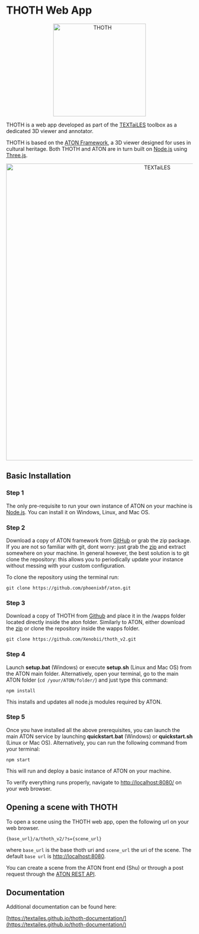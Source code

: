 # THOTH Web App

<p align="center">
    <a href = "https://github.com/Xenobii/thoth_v2" target="_blank">
        <img src="res/thoth-logo.png" alt="THOTH" width="250"/>
    </a>
</p>

THOTH is a web app developed as part of the [TEXTaiLES](https://www.echoes-eccch.eu/textailes/) toolbox as a dedicated 3D viewer and annotator.

THOTH is based on the [ATON Framework](https://osiris.itabc.cnr.it/aton/), a 3D viewer designed for uses in cultural heritage. Both THOTH and ATON are in turn built on [Node.js](https://nodejs.org/en) using [Three.js](https://threejs.org/).

<p align="center">
    <a href = "https://www.echoes-eccch.eu/textailes/" target="_blank">
        <img src="res/Logo-Textailes-Colour-RGB-Hor.png" alt="TEXTaiLES" width="800"/>
    </a>
</p>

## Basic Installation

### Step 1
The only pre-requisite to run your own instance of ATON on your machine is [Node.js](https://nodejs.org/). You can install it on Windows, Linux, and Mac OS.

### Step 2
Download a copy of ATON framework from [GitHub](https://github.com/phoenixbf/aton) or grab the zip package. If you are not so familiar with git, dont worry: just grab the [zip](https://codeload.github.com/phoenixbf/aton/zip/refs/heads/master) and extract somewhere on your machine. In general however, the best solution is to git clone the repository: this allows you to periodically update your instance without messing with your custom configuration.

To clone the repository using the terminal run:
```
git clone https://github.com/phoenixbf/aton.git
``` 


### Step 3
Download a copy of THOTH from [Github](https://github.com/Xenobii/thoth_v2) and place it in the /wapps folder located directly inside the aton folder. Similarly to ATON, either download the [zip](https://github.com/Xenobii/thoth_v2) or clone the repository inside the wapps folder. 
```
git clone https://github.com/Xenobii/thoth_v2.git
```

### Step 4
Launch **setup.bat** (Windows) or execute **setup.sh** (Linux and Mac OS) from the ATON main folder. Alternatively, open your terminal, go to the main ATON folder (`cd /your/ATON/folder/`) and just type this command:

```
npm install
```

This installs and updates all node.js modules required by ATON.

### Step 5
Once you have installed all the above prerequisites, you can launch the main ATON service by launching **quickstart.bat** (Windows) or **quickstart.sh** (Linux or Mac OS). Alternatively, you can run the following command from your terminal:
```
npm start
```

This will run and deploy a basic instance of ATON on your machine.

To verify everything runs properly, navigate to [http://localhost:8080/](http://localhost:8080/) on your web browser. 

## Opening a scene with THOTH

To open a scene using the THOTH web app, open the following url on your web browser.

```
{base_url}/a/thoth_v2/?s={scene_url}
```

where `base_url` is the base thoth uri and `scene_url` the uri of the scene. The default `base url` is [http://localhost:8080](http://localhost:8080).

You can create a scene from the ATON front end (Shu) or through a post request through the [ATON REST API](../api/rest.md).

## Documentation

Additional documentation can be found here: 

[https://textailes.github.io/thoth-documentation/](https://textailes.github.io/thoth-documentation/)